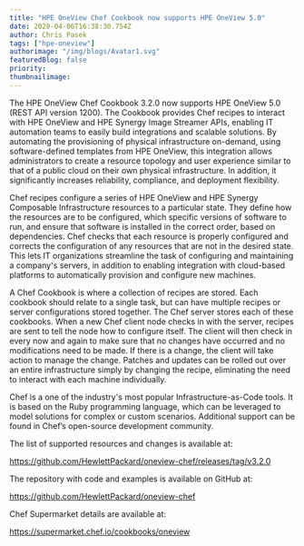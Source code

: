 ```yaml
---
title: "HPE OneView Chef Cookbook now supports HPE OneView 5.0"
date: 2020-04-06T16:38:30.754Z
author: Chris Pasek 
tags: ["hpe-oneview"]
authorimage: "/img/blogs/Avatar1.svg"
featuredBlog: false
priority:
thumbnailimage:
---
```

The HPE OneView Chef Cookbook 3.2.0 now supports HPE OneView 5.0 (REST API version 1200). The Cookbook provides Chef recipes to interact with HPE OneView and HPE Synergy Image Streamer APIs, enabling IT automation teams to easily build integrations and scalable solutions. By automating the provisioning of physical infrastructure on-demand, using software-defined templates from HPE OneView, this integration allows administrators to create a resource topology and user experience similar to that of a public cloud on their own physical infrastructure. In addition, it significantly increases reliability, compliance, and deployment flexibility. 

Chef recipes configure a series of HPE OneView and HPE Synergy Composable Infrastructure resources to a particular state. They define how the resources are to be configured, which specific versions of software to run, and ensure that software is installed in the correct order, based on dependencies. Chef checks that each resource is properly configured and corrects the configuration of any resources that are not in the desired state. This lets IT organizations streamline the task of configuring and maintaining a company's servers, in addition to enabling integration with cloud-based platforms to automatically provision and configure new machines.

A Chef Cookbook is where a collection of recipes are stored. Each cookbook should relate to a single task, but can have multiple recipes or server configurations stored together. The Chef server stores each of these cookbooks. When a new Chef client node checks in with the server, recipes are sent to tell the node how to configure itself. The client will then check in every now and again to make sure that no changes have occurred and no modifications need to be made. If there is a change, the client will take action to manage the change. Patches and updates can be rolled out over an entire infrastructure simply by changing the recipe, eliminating the need to interact with each machine individually.

Chef is a one of the industry's most popular Infrastructure-as-Code tools. It is based on the Ruby programming language, which can be leveraged to model solutions for complex or custom scenarios. Additional support can be found in Chef’s open-source development community. 

The list of supported resources and changes is available at: 

https://github.com/HewlettPackard/oneview-chef/releases/tag/v3.2.0

The repository with code and examples is available on GitHub at: 

https://github.com/HewlettPackard/oneview-chef

Chef Supermarket details are available at: 

https://supermarket.chef.io/cookbooks/oneview
